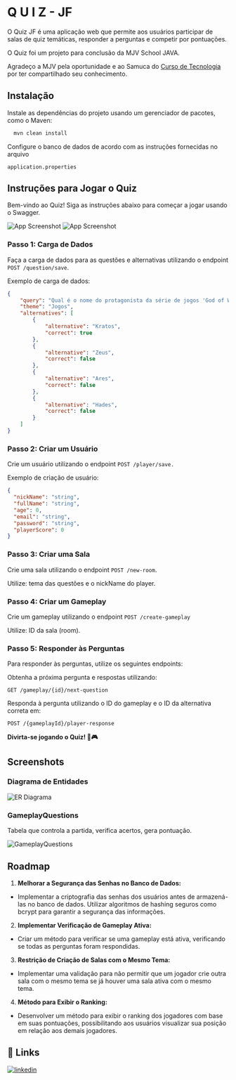 
# Q U I Z - JF

O Quiz JF é uma aplicação web que permite aos usuários participar de salas de quiz temáticas, responder a perguntas e competir por pontuações.

O Quiz foi um projeto para conclusão da MJV School JAVA.

Agradeço a MJV pela oportunidade e ao Samuca do [Curso de Tecnologia](https://www.youtube.com/@cursodetecnologia) por ter compartilhado seu conhecimento.




## Instalação

Instale as dependências do projeto usando um gerenciador de pacotes, como o Maven:

```bash
  mvn clean install
```
    
Configure o banco de dados de acordo com as instruções fornecidas no arquivo 

```
application.properties
```


## Instruções para Jogar o Quiz

Bem-vindo ao Quiz! Siga as instruções abaixo para começar a jogar usando o Swagger.

![App Screenshot](https://cdn.discordapp.com/attachments/1141805278896070686/1210676575654248518/image.png?ex=65eb6d6c&is=65d8f86c&hm=b2625611002f7a203e420a3c20f1576bd66d9100eb9ffc23d312f57820a2bb6d&)
![App Screenshot](https://cdn.discordapp.com/attachments/1141805278896070686/1210676654305841252/image.png?ex=65eb6d7f&is=65d8f87f&hm=871c937a8ca3bfe78e4a1c8ac0b7428726997afd3b01e7bb1f75aea974409a0e&)

### Passo 1: Carga de Dados

Faça a carga de dados para as questões e alternativas utilizando o endpoint `POST /question/save`. 

Exemplo de carga de dados:
```json
{
    "query": "Qual é o nome do protagonista da série de jogos 'God of War'?",
    "theme": "Jogos",
    "alternatives": [
        {
            "alternative": "Kratos",
            "correct": true
        },
        {
            "alternative": "Zeus",
            "correct": false
        },
        {
            "alternative": "Ares",
            "correct": false
        },
        {
            "alternative": "Hades",
            "correct": false
        }
    ]
}
```

### Passo 2: Criar um Usuário
Crie um usuário utilizando o endpoint `POST /player/save.`

Exemplo de criação de usuário:

```json
{
  "nickName": "string",
  "fullName": "string",
  "age": 0,
  "email": "string",
  "password": "string",
  "playerScore": 0
}
```

### Passo 3: Criar uma Sala

Crie uma sala utilizando o endpoint `POST /new-room`.

Utilize: tema das questões e o nickName do player.

### Passo 4: Criar um Gameplay

Crie um gameplay utilizando o endpoint `POST /create-gameplay`

Utilize: ID da sala (room).


### Passo 5: Responder às Perguntas
Para responder às perguntas, utilize os seguintes endpoints:

Obtenha a próxima pergunta e respostas utilizando:

 `GET /gameplay/{id}/next-question`

Responda à pergunta utilizando o ID do gameplay e o ID da alternativa correta em:

`POST /{gameplayId}/player-response`



**Divirta-se jogando o Quiz! 🎉🎮**



## Screenshots

### Diagrama de Entidades

![ER Diagrama](https://cdn.discordapp.com/attachments/1141805278896070686/1210677936122892369/image.png?ex=65eb6eb1&is=65d8f9b1&hm=14e0866daac2e91d518f279779c031742c2a3dcd7d1bd6c090aede959f4914aa&)

### GameplayQuestions 
Tabela que controla a partida, verifica acertos, gera pontuação.


![GameplayQuestions](https://cdn.discordapp.com/attachments/1141805278896070686/1210681535263416350/image.png?ex=65eb720b&is=65d8fd0b&hm=ca7991dd3d9390c976abfa02b41a712198a795aadbcf0b82777d3531ef396f65&)
## Roadmap

1. **Melhorar a Segurança das Senhas no Banco de Dados:**
 - Implementar a criptografia das senhas dos usuários antes de armazená-las no banco de dados. Utilizar algoritmos de hashing seguros como bcrypt para garantir a segurança das informações.

2. **Implementar Verificação de Gameplay Ativa:**
- Criar um método para verificar se uma gameplay está ativa, verificando se todas as perguntas foram respondidas.

3. **Restrição de Criação de Salas com o Mesmo Tema:**
- Implementar uma validação para não permitir que um jogador crie outra sala com o mesmo tema se já houver uma sala ativa com o mesmo tema.

4. **Método para Exibir o Ranking:**
- Desenvolver um método para exibir o ranking dos jogadores com base em suas pontuações, possibilitando aos usuários visualizar sua posição em relação aos demais jogadores.

## 🔗 Links

[![linkedin](https://img.shields.io/badge/linkedin-0A66C2?style=for-the-badge&logo=linkedin&logoColor=white)](https://www.linkedin.com/in/junior-fonseca08/)


